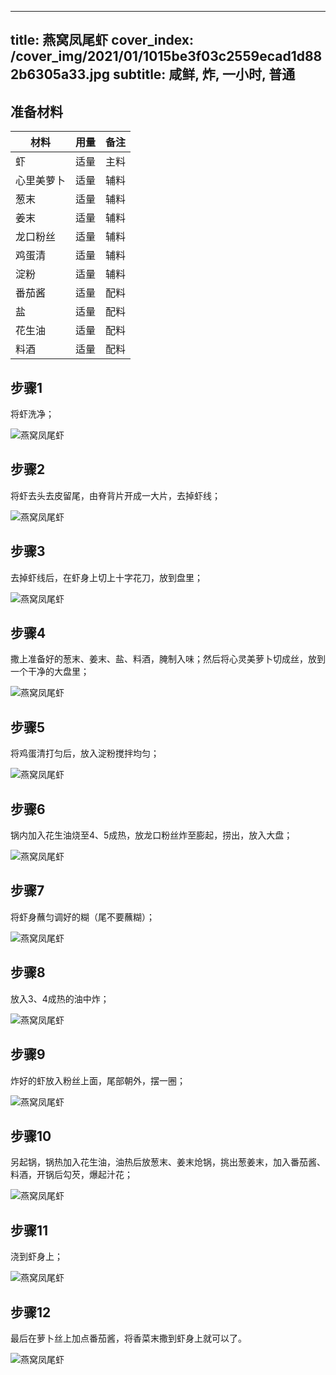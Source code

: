 
---
title: 燕窝凤尾虾
cover_index: /cover_img/2021/01/1015be3f03c2559ecad1d882b6305a33.jpg
subtitle: 咸鲜, 炸, 一小时, 普通
---

## 准备材料

| 材料     | 用量 | 备注|
| ------- | ----- | --- |
| 虾 | 适量| 主料 |
| 心里美萝卜 | 适量| 辅料 |
| 葱末 | 适量| 辅料 |
| 姜末 | 适量| 辅料 |
| 龙口粉丝 | 适量| 辅料 |
| 鸡蛋清 | 适量| 辅料 |
| 淀粉 | 适量| 辅料 |
| 番茄酱 | 适量| 配料 |
| 盐 | 适量| 配料 |
| 花生油 | 适量| 配料 |
| 料酒 | 适量| 配料 |

## 步骤1

将虾洗净；

![燕窝凤尾虾](https://i8.meishichina.com/attachment/recipe/201010/201010131200125.jpg?x-oss-process=style/p320) 

## 步骤2

将虾去头去皮留尾，由脊背片开成一大片，去掉虾线；

![燕窝凤尾虾](https://i8.meishichina.com/attachment/recipe/201010/201010131201099.jpg?x-oss-process=style/p320) 

## 步骤3

去掉虾线后，在虾身上切上十字花刀，放到盘里；

![燕窝凤尾虾](https://i8.meishichina.com/attachment/recipe/201010/201010131202046.jpg?x-oss-process=style/p320) 

## 步骤4

撒上准备好的葱末、姜末、盐、料酒，腌制入味；然后将心灵美萝卜切成丝，放到一个干净的大盘里；

![燕窝凤尾虾](https://i8.meishichina.com/attachment/recipe/201010/201010131202586.jpg?x-oss-process=style/p320) 

## 步骤5

将鸡蛋清打匀后，放入淀粉搅拌均匀；

![燕窝凤尾虾](https://i8.meishichina.com/attachment/recipe/201010/201010131204466.jpg?x-oss-process=style/p320) 

## 步骤6

锅内加入花生油烧至4、5成热，放龙口粉丝炸至膨起，捞出，放入大盘；

![燕窝凤尾虾](https://i8.meishichina.com/attachment/recipe/201010/201010131205398.jpg?x-oss-process=style/p320) 

## 步骤7

将虾身蘸匀调好的糊（尾不要蘸糊）；

![燕窝凤尾虾](https://i8.meishichina.com/attachment/recipe/201010/201010131206283.jpg?x-oss-process=style/p320) 

## 步骤8

放入3、4成热的油中炸；

![燕窝凤尾虾](https://i8.meishichina.com/attachment/recipe/201010/201010131207130.jpg?x-oss-process=style/p320) 

## 步骤9

炸好的虾放入粉丝上面，尾部朝外，摆一圈；

![燕窝凤尾虾](https://i8.meishichina.com/attachment/recipe/201010/201010131207501.jpg?x-oss-process=style/p320) 

## 步骤10

另起锅，锅热加入花生油，油热后放葱末、姜末炝锅，挑出葱姜末，加入番茄酱、料酒，开锅后勾芡，爆起汁花；

![燕窝凤尾虾](https://i8.meishichina.com/attachment/recipe/201010/201010131208399.jpg?x-oss-process=style/p320) 

## 步骤11

浇到虾身上；

![燕窝凤尾虾](https://i8.meishichina.com/attachment/recipe/201010/201010131209243.jpg?x-oss-process=style/p320) 

## 步骤12

最后在萝卜丝上加点番茄酱，将香菜末撒到虾身上就可以了。

![燕窝凤尾虾](https://i8.meishichina.com/attachment/recipe/201010/201010131210139.jpg?x-oss-process=style/p320) 

